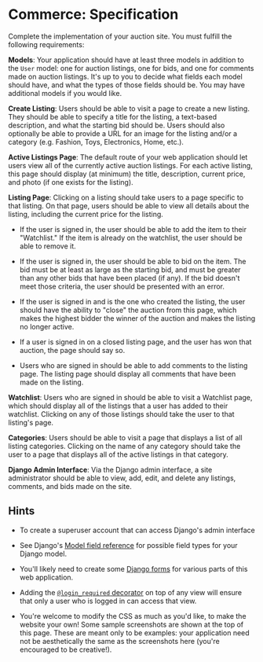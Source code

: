 # Commerce: Specification

Complete the implementation of your auction site. You must fulfill the following requirements:

**Models**: Your application should have at least three models in addition to the `User` model: one for auction listings, one for bids, and one for comments made on auction listings. It's up to you to decide what fields each model should have, and what the types of those fields should be. You may have additional models if you would like.

**Create Listing**: Users should be able to visit a page to create a new listing. They should be able to specify a title for the listing, a text-based description, and what the starting bid should be. Users should also optionally be able to provide a URL for an image for the listing and/or a category (e.g. Fashion, Toys, Electronics, Home, etc.).

**Active Listings Page**: The default route of your web application should let users view all of the currently active auction listings. For each active listing, this page should display (at minimum) the title, description, current price, and photo (if one exists for the listing).

**Listing Page**: Clicking on a listing should take users to a page specific to that listing. On that page, users should be able to view all details about the listing, including the current price for the listing.

- If the user is signed in, the user should be able to add the item to their "Watchlist." If the item is already on the watchlist, the user should be able to remove it.

- If the user is signed in, the user should be able to bid on the item. The bid must be at least as large as the starting bid, and must be greater than any other bids that have been placed (if any). If the bid doesn't meet those criteria, the user should be presented with an error.

- If the user is signed in and is the one who created the listing, the user should have the ability to "close" the auction from this page, which makes the highest bidder the winner of the auction and makes the listing no longer active.

- If a user is signed in on a closed listing page, and the user has won that auction, the page should say so.

- Users who are signed in should be able to add comments to the listing page. The listing page should display all comments that have been made on the listing.

**Watchlist**: Users who are signed in should be able to visit a Watchlist page, which should display all of the listings that a user has added to their watchlist. Clicking on any of those listings should take the user to that listing's page.

**Categories**: Users should be able to visit a page that displays a list of all listing categories. Clicking on the name of any category should take the user to a page that displays all of the active listings in that category.

**Django Admin Interface**: Via the Django admin interface, a site administrator should be able to view, add, edit, and delete any listings, comments, and bids made on the site.


## Hints

- To create a superuser account that can access Django's admin interface

- See Django's [Model field reference](https://docs.djangoproject.com/en/3.0/ref/models/fields/) for possible field types for your Django model.

- You'll likely need to create some [Django forms](https://docs.djangoproject.com/en/3.0/topics/forms/) for various parts of this web application.

- Adding the [`@login_required` decorator](https://docs.djangoproject.com/en/3.0/topics/auth/default/#the-login-required-decorator) on top of any view will ensure that only a user who is logged in can access that view.

- You're welcome to modify the CSS as much as you'd like, to make the website your own! Some sample screenshots are shown at the top of this page. These are meant only to be examples: your application need not be aesthetically the same as the screenshots here (you're encouraged to be creative!).
